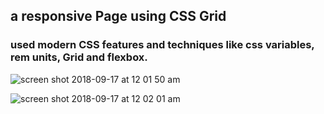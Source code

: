 
## a responsive Page using CSS Grid
### used modern CSS features and techniques like css variables, rem units, Grid and flexbox.

![screen shot 2018-09-17 at 12 01 50 am](https://user-images.githubusercontent.com/29652821/45609662-b3e0de80-ba0d-11e8-9bf2-3523c4b7056b.png)

![screen shot 2018-09-17 at 12 02 01 am](https://user-images.githubusercontent.com/29652821/45609664-b5120b80-ba0d-11e8-8f0f-4e7928a3df3e.png)
